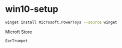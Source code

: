 # win10-setup

```sh
winget install Microsoft.PowerToys --source winget
```

Microft Store
```
EarTrumpet
```
